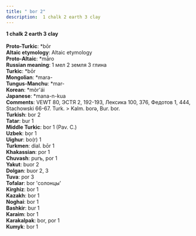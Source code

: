 ```yaml
---
title: " bor 2"
description:  1 chalk 2 earth 3 clay
---
```

<p data-pagefind-weight="0.5">
<strong> 1 chalk 2 earth 3 clay</strong><br><br>
<strong>Proto-Turkic</strong>:  *bōr<br>
<strong>Altaic etymology</strong>:  Altaic etymology<br>
<strong> Proto-Altaic</strong>:  *mā́ro<br>
<strong>Russian meaning</strong>:  1 мел 2 земля 3 глина<br>
<strong>Turkic</strong>:  *bōr<br>
<strong>Mongolian</strong>:  *mara-<br>
<strong>Tungus-Manchu</strong>:  *mar-<br>
<strong>Korean</strong>:  *mòr'ái<br>
<strong>Japanese</strong>:  *mana-n-kua<br>
<strong>Comments</strong>:  VEWT 80, ЭСТЯ 2, 192-193, Лексика 100, 376, Федотов 1, 444, Stachowski 66-67. Turk. > Kalm. borǝ, Bur. bor.<br>
<strong>Turkish</strong>:  bor 2<br>
<strong>Tatar</strong>:  bur 1<br>
<strong>Middle Turkic</strong>:  bor 1 (Pav. C.)<br>
<strong>Uzbek</strong>:  bọr 1<br>
<strong>Uighur</strong>:  bo(r) 1<br>
<strong>Turkmen</strong>:  dial. bōr 1<br>
<strong>Khakassian</strong>:  por 1<br>
<strong>Chuvash</strong>:  purъ, por 1<br>
<strong>Yakut</strong>:  buor 2<br>
<strong>Dolgan</strong>:  buor 2, 3<br>
<strong>Tuva</strong>:  por 3<br>
<strong>Tofalar</strong>:  bor 'солонцы'<br>
<strong>Kirghiz</strong>:  bor 1<br>
<strong>Kazakh</strong>:  bor 1<br>
<strong>Noghai</strong>:  bor 1<br>
<strong>Bashkir</strong>:  bur 1<br>
<strong>Karaim</strong>:  bor 1<br>
<strong>Karakalpak</strong>:  bor, por 1<br>
<strong>Kumyk</strong>:  bor 1<br>

</p>
